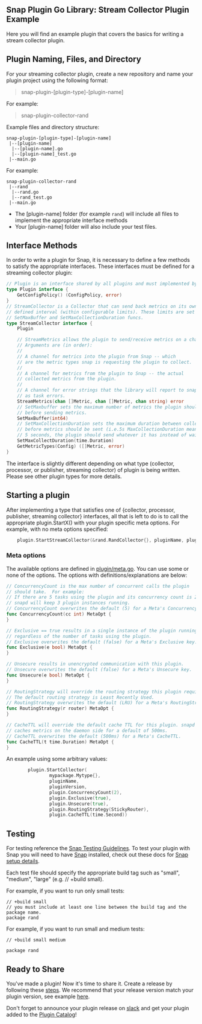 
## Snap Plugin Go Library: Stream Collector Plugin Example
Here you will find an example plugin that covers the basics for writing a stream collector plugin.

## Plugin Naming, Files, and Directory
For your streaming collector plugin, create a new repository and name your plugin project using the following format:

>snap-plugin-[plugin-type]-[plugin-name]

For example: 
>snap-plugin-collector-rand


Example files and directory structure:  
```
snap-plugin-[plugin-type]-[plugin-name]
 |--[plugin-name]
  |--[plugin-name].go  
  |--[plugin-name]_test.go  
 |--main.go
```

For example:
```
snap-plugin-collector-rand
 |--rand
  |--rand.go  
  |--rand_test.go  
 |--main.go
```

* The [plugin-name] folder (for example `rand`) will include all files to implement the appropriate interface methods
* Your [plugin-name] folder  will also include your test files.



## Interface Methods

In order to write a plugin for Snap, it is necessary to define a few methods to satisfy the appropriate interfaces. These interfaces must be defined for a streaming collector plugin:


```go
// Plugin is an interface shared by all plugins and must implemented by each plugin to communicate with Snap.
type Plugin interface {
	GetConfigPolicy() (ConfigPolicy, error)
}
// StreamCollector is a Collector that can send back metrics on its own
// defined interval (within configurable limits). These limits are set by the
// SetMaxBuffer and SetMaxCollectionDuration funcs.
type StreamCollector interface {
	Plugin

	// StreamMetrics allows the plugin to send/receive metrics on a channel
	// Arguments are (in order):
	//
	// A channel for metrics into the plugin from Snap -- which
	// are the metric types snap is requesting the plugin to collect.
	//
	// A channel for metrics from the plugin to Snap -- the actual
	// collected metrics from the plugin.
	//
	// A channel for error strings that the library will report to snap
	// as task errors.
	StreamMetrics(chan []Metric, chan []Metric, chan string) error
	// SetMaxbuffer sets the maximum number of metrics the plugin should buffer
	// before sending metrics.
	SetMaxBuffer(int64)
	// SetMaxCollectionDuration sets the maximum duration between collections
	// before metrics should be sent (i.e.5s MaxCollectionDuration means that after
	// 5 seconds, the plugin should send whatever it has instead of waiting longer).
	SetMaxCollectDuration(time.Duration)
	GetMetricTypes(Config) ([]Metric, error)
}
```
The interface is slightly different depending on what type (collector, processor, or publisher, streaming collector) of plugin is being written. Please see other plugin types for more details.



## Starting a plugin

After implementing a type that satisfies one of {collector, processor, publisher, streaming collector} interfaces, all that is left to do is to call the appropriate plugin.StartX() with your plugin specific meta options. For example, with no meta options specified:

```go
	plugin.StartStreamCollector(&rand.RandCollector{}, pluginName, pluginVersion)
```

### Meta options

The available options are defined in [plugin/meta.go](https://github.com/librato/snap-plugin-lib-go/blob/master/v1/plugin/meta.go). You can use some or none of the options. The options with definitions/explanations are below:

```go
// ConcurrencyCount is the max number of concurrent calls the plugin
// should take.  For example:
// If there are 5 tasks using the plugin and its concurrency count is 2,
// snapd will keep 3 plugin instances running.
// ConcurrencyCount overwrites the default (5) for a Meta's ConcurrencyCount.
func ConcurrencyCount(cc int) MetaOpt {
}

// Exclusive == true results in a single instance of the plugin running
// regardless of the number of tasks using the plugin.
// Exclusive overwrites the default (false) for a Meta's Exclusive key.
func Exclusive(e bool) MetaOpt {
}

// Unsecure results in unencrypted communication with this plugin.
// Unsecure overwrites the default (false) for a Meta's Unsecure key.
func Unsecure(e bool) MetaOpt {
}

// RoutingStrategy will override the routing strategy this plugin requires.
// The default routing strategy is Least Recently Used.
// RoutingStrategy overwrites the default (LRU) for a Meta's RoutingStrategy.
func RoutingStrategy(r router) MetaOpt {
}

// CacheTTL will override the default cache TTL for this plugin. snapd
// caches metrics on the daemon side for a default of 500ms.
// CacheTTL overwrites the default (500ms) for a Meta's CacheTTL.
func CacheTTL(t time.Duration) MetaOpt {
}
```

An example using some arbitrary values:

```go
        plugin.StartCollector(
                mypackage.Mytype{},
                pluginName,
                pluginVersion,
                plugin.ConcurrencyCount(2),
                plugin.Exclusive(true),
                plugin.Unsecure(true),
                plugin.RoutingStrategy(StickyRouter),
                plugin.CacheTTL(time.Second))				
```

## Testing
For testing reference the [Snap Testing Guidelines](https://github.com/librato/snap/blob/master/CONTRIBUTING.md#testing-guidelines). To test your plugin with Snap you will need to have [Snap](https://github.com/librato/snap) installed, check out these docs for [Snap setup details](https://github.com/librato/snap/blob/master/docs/BUILD_AND_TEST.md#getting-started).

Each test file should specify the appropriate build tag such as "small", "medium", "large" (e.g. // +build small).


For example, if you want to run only small tests:
```
// +build small
// you must include at least one line between the build tag and the package name.
package rand
```

For example, if you want to run small and medium tests:
```
// +build small medium

package rand
```

## Ready to Share
You've made a plugin! Now it's time to share it. Create a release by following these [steps](https://help.github.com/articles/creating-releases/). We recommend that your release version match your plugin version, see example [here](main.go#L29).

Don't forget to announce your plugin release on [slack](https://intelsdi-x.herokuapp.com/) and get your plugin added to the [Plugin Catalog](https://github.com/librato/snap/blob/master/docs/PLUGIN_CATALOG.md)!



